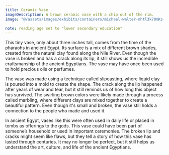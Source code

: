 ```yaml
---
title: Ceramic Vase
imageDescription: A brown ceramic vase with a chip out of the rim.
image: "@/assets/images/exhibits/containers/michael-walter-mhtl3k7OmKs-unsplash.jpg"

note: reading age set to "lower secondary education"
---
```


This tiny vase, only about three inches tall, comes from the time of the pharaohs in ancient Egypt. Its surface is a mix of different brown shades, created from the natural clay found along the Nile River. Even though the vase is broken and has a crack along its lip, it still shows us the incredible craftsmanship of the ancient Egyptians. The vase may have once been used to hold precious oils or perfumes.

The vase was made using a technique called slipcasting, where liquid clay is poured into a mold to create the shape. The crack along the lip happened after years of wear and tear, but it still reminds us of how long this object has survived. The swirling brown colors were likely made through a process called marbling, where different clays are mixed together to create a beautiful pattern. Even though it's small and broken, the vase still holds a connection to the people who made and used it.

In ancient Egypt, vases like this were often used in daily life or placed in tombs as offerings to the gods. This vase could have been part of someone’s household or used in important ceremonies. The broken lip and cracks might seem like flaws, but they tell a story of how this vase has lasted through centuries. It may no longer be perfect, but it still helps us understand the art, culture, and life of the ancient Egyptians.
